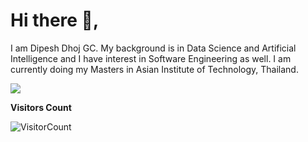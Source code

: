 # Hi there 👋, 
I am Dipesh Dhoj GC. My background is in Data Science and Artificial Intelligence and I have interest in Software Engineering as well. I am currently doing my Masters in Asian Institute of Technology, Thailand. 

<!--
**1dipesh/1dipesh** is a ✨ _special_ ✨ repository because its `README.md` (this file) appears on your GitHub profile.

Here are some ideas to get you started:

- 🔭 I’m currently working on ...
- 🌱 I’m currently learning ...
- 👯 I’m looking to collaborate on ...
- 🤔 I’m looking for help with ...
- 💬 Ask me about ...
- 📫 How to reach me: ...
- 😄 Pronouns: ...
- ⚡ Fun fact: ...
-->

<img src="https://github-readme-stats.vercel.app/api?username=1dipesh&&show_icons=true&theme=radical&bg_color=30,0d0d0d,191919&title_color=fff&text_color=fff&icon_color=79ff97">

**Visitors Count**

![VisitorCount](https://profile-counter.glitch.me/{1dipesh}/count.svg)
